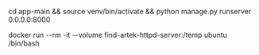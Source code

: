 cd app-main && source venv/bin/activate && python manage.py runserver 0.0.0.0:8000

docker run --rm -it --volume find-artek-httpd-server:/temp ubuntu /bin/bash